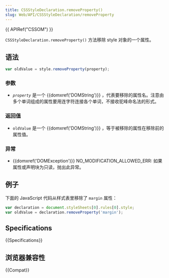 ```yaml
---
title: CSSStyleDeclaration.removeProperty()
slug: Web/API/CSSStyleDeclaration/removeProperty
---
```

{{ APIRef("CSSOM") }}

`CSSStyleDeclaration.removeProperty()` 方法移除 style 对象的一个属性。

## 语法

```js
var oldValue = style.removeProperty(property);
```

### 参数

- _`property`_ 是一个 {{domxref('DOMString')}} ，代表要移除的属性名。注意由多个单词组成的属性要用连字符连接各个单词，不接收驼峰命名法的形式。

### 返回值

- `oldValue` 是一个 {{domxref('DOMString')}} ，等于被移除的属性在移除前的属性值。

### 异常

- {{domxref('DOMException')}} NO_MODIFICATION_ALLOWED_ERR: 如果属性或声明块为只读，抛出此异常。

## 例子

下面的 JavaScript 代码从样式表里移除了 `margin` 属性：

```js
var declaration = document.styleSheets[0].rules[0].style;
var oldValue = declaration.removeProperty('margin');
```

## Specifications

{{Specifications}}

## 浏览器兼容性

{{Compat}}
